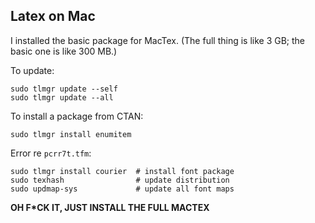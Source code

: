## Latex on Mac

I installed the basic package for MacTex. (The full thing is like
3 GB; the basic one is like 300 MB.)

To update:

    sudo tlmgr update --self
    sudo tlmgr update --all

To install a package from CTAN:

    sudo tlmgr install enumitem

Error re `pcrr7t.tfm`:

    sudo tlmgr install courier  # install font package
    sudo texhash                # update distribution
    sudo updmap-sys             # update all font maps

**OH F*CK IT, JUST INSTALL THE FULL MACTEX**
